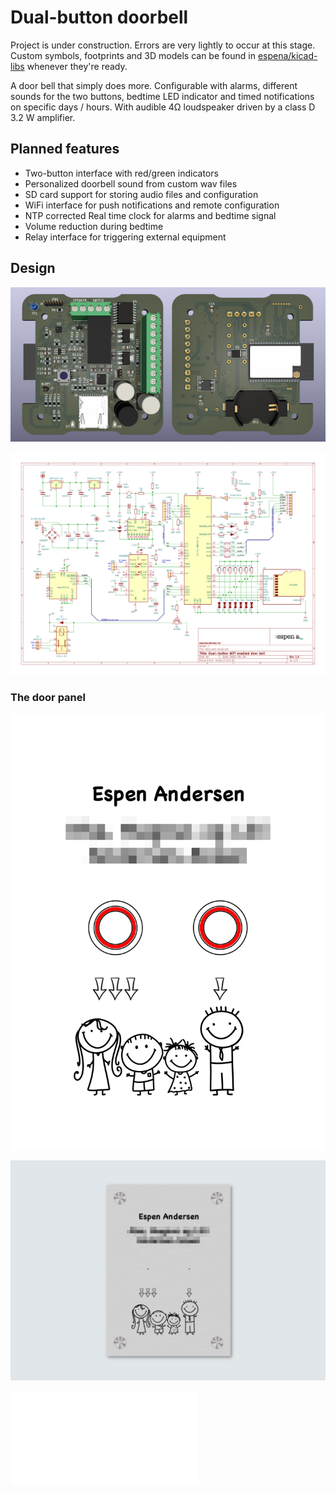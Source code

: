 # Dual-button doorbell

Project is under construction. Errors are very lightly to occur at this stage. Custom symbols, footprints and 3D models can be found in [espena/kicad-libs](https://github.com/espena/kicad-libs) whenever they're ready.

A door bell that simply does more. Configurable with alarms, different sounds for the two buttons, bedtime LED indicator and timed notifications on specific days / hours. With audible 4Ω loudspeaker driven by a class D 3.2 W amplifier.

## Planned features

- Two-button interface with red/green indicators
- Personalized doorbell sound from custom wav files
- SD card support for storing audio files and configuration
- WiFi interface for push notifications and remote configuration
- NTP corrected Real time clock for alarms and bedtime signal
- Volume reduction during bedtime
- Relay interface for triggering external equipment

## Design

![PCB layout](/pcb_rendering.png?raw=true "PCB rendering")

![Circuit schematics](/schematics.png?raw=true "Circuit schematics")

### The door panel

![Button panel draft](/button_panel_draft.png?raw=true "Button panel draft")

![Button panel design](/button_panel_design.png?raw=true "Button panel design")

![Enclosure](/frontpanel_enclosure/frontpanel_enclosure.stl?raw=true "Enclosure")
